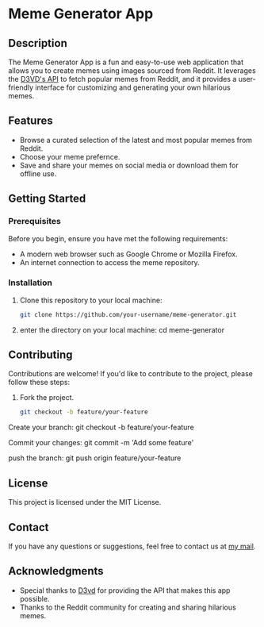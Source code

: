 # Meme Generator App

## Description

The Meme Generator App is a fun and easy-to-use web application that allows you to create memes using images sourced from Reddit. It leverages the [D3VD's API](https://github.com/D3vd/Meme_Api) to fetch popular memes from Reddit, and it provides a user-friendly interface for customizing and generating your own hilarious memes.

## Features

- Browse a curated selection of the latest and most popular memes from Reddit.
- Choose your meme prefernce.
- Save and share your memes on social media or download them for offline use.

## Getting Started

### Prerequisites

Before you begin, ensure you have met the following requirements:

- A modern web browser such as Google Chrome or Mozilla Firefox.
- An internet connection to access the meme repository.

### Installation

1. Clone this repository to your local machine:

   ```bash
   git clone https://github.com/your-username/meme-generator.git
2. enter the directory on your local machine:
cd meme-generator
## Contributing

Contributions are welcome! If you'd like to contribute to the project, please follow these steps:

1. Fork the project.
   
   ```bash
   git checkout -b feature/your-feature

Create your branch: 
git checkout -b feature/your-feature

Commit your changes:
git commit -m 'Add some feature'

push the branch:
git push origin feature/your-feature

## License

This project is licensed under the MIT License.

## Contact

If you have any questions or suggestions, feel free to contact us at [my mail](mailto:bglorytb@gmail.com).

## Acknowledgments

- Special thanks to [D3vd](https://github.com/D3vd) for providing the API that makes this app possible.
- Thanks to the Reddit community for creating and sharing hilarious memes.
